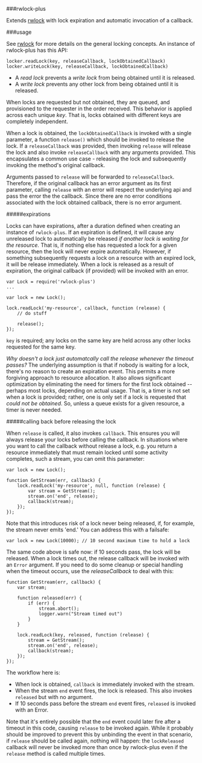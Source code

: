 ###rwlock-plus

Extends [rwlock](https://github.com/71104/rwlock) with lock expiration and automatic invocation of a callback. 

###usage

See [rwlock](https://github.com/71104/rwlock) for more details on the general locking concepts. An instance of rwlock-plus has this API:

    locker.readLock(key, releaseCallback, lockObtainedCallback)
    locker.writeLock(key, releaseCallback, lockObtainedCallback)

* A *read lock* prevents a *write lock* from being obtained until it is released. 
* A *write lock* prevents any other lock from being obtained until it is released.

When locks are requested but not obtained, they are queued, and provisioned to the requester in the order received. This behavior is applied across each unique *key*. That is, locks obtained with different keys are completely independent.

When a lock is obtained, the `lockObtainedCallback` is invoked with a single parameter, a function `release()` which should be invoked to release the lock. If a `releaseCallback` was provided, then invoking `release` will release the lock and also invoke `releaseCallback` with any arguments provided. This encapsulates a common use case - releasing the lock and subsequently invoking the method's original callback.

Arguments passed to `release` will be forwarded to `releaseCallback`. Therefore, if the original callback has an error argument as its first parameter, calling `release` with an error will respect the underlying api and pass the error the the callback. Since there are no error conditions associated with the lock obtained callback, there is no error argument.

#####expirations

Locks can have expirations, after a duration defined when creating an instance of `rwlock-plus`. If an expiration is defined, it will cause any unreleased lock to automatically be released *if another lock is waiting for the resource.*  That is, if nothing else has requested a lock for a given resource, then the lock will never expire automatically. However, if something subsequently requests a lock on a resource with an expired lock, it will be release immediately. When a lock is released as a result of expiration, the original callback (if provided) will be invoked with an error.

	var Lock = require('rwlock-plus')
    ...

	var lock = new Lock();

	lock.readLock('my-resource', callback, function (release) {
	    // do stuff

	    release();
	});


`key` is required; any locks on the same key are held across any other locks requested for the same key.

*Why doesn't a lock just automatcally call the release whenever the timeout passes?* The underlying assumption is that if nobody is waiting for a lock, there's no reason to create an expiration event. This permits a more forgiving approach to resource allocation. It also allows significant optimization by eliminating the need for timers for the first lock obtained -- perhaps most locks, depending on actual usage. That is, a timer is not set when a lock is provided; rather, one is only set if a lock is requested that *could not be obtained*. So, unless a queue exists for a given resource, a timer is never needed.

#####calling back before releasing the lock

When `release` is called, it also invokes `callback`. This ensures you will always release your locks before calling the callback. In situations
where you want to call the callback without release a lock, e.g. you return a resource immediately that must remain locked until some activity completes, such a stream, you can omit this parameter:
	
	var lock = new Lock();

	function GetStream(err, callback) {	
		lock.readLock('my-resource', null, function (release) {
		    var stream = GetStream();
		    stream.on('end', release);
		   	callback(stream);
		});
	});

Note that this introduces risk of a lock never being released, if, for example, the stream never emits 'end.' You can address this with a failsafe:

    var lock = new Lock(10000); // 10 second maximum time to hold a lock

The same code above is safe now: if 10 seconds pass, the lock will be released. When a lock times out, the release callback will be invoked with an `Error` argument. If you need to do some cleanup or special handling when the timeout occurs, use the *releaseCallback* to deal with this:

	function GetStream(err, callback) {	
        var stream;

		function released(err) {
			if (err) {
                stream.abort();
                logger.warn("Stream timed out")
            }
		}

		lock.readLock(key, released, function (release) {
		    stream = GetStream();
		    stream.on('end', release);
		    callback(stream);
		});
	});

The workflow here is:

* When lock is obtained, `callback` is immediately invoked with the stream.
* When the stream `end` event fires, the lock is released. This also invokes `released` but with no argument.
* If 10 seconds pass before the stream `end` event fires, `released` is invoked with an Error.

Note that it's entirely possible that the `end` event could later fire after a timeout in this code, causing `release` to be invoked again. While it probably should be improved to prevent this by unbinding the event in that scenario, if `release` should be called again, nothing will happen: the `lockReleased` callback will never be invoked more than once by rwlock-plus even if the `release` method is called multiple times.   


